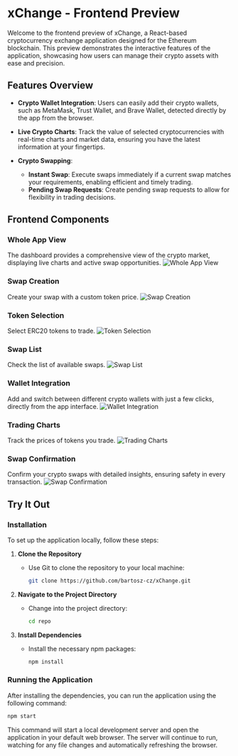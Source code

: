 # xChange - Frontend Preview

Welcome to the frontend preview of xChange, a React-based cryptocurrency exchange application designed for the Ethereum blockchain. This preview demonstrates the interactive features of the application, showcasing how users can manage their crypto assets with ease and precision.

## Features Overview

- **Crypto Wallet Integration**: Users can easily add their crypto wallets, such as MetaMask, Trust Wallet, and Brave Wallet, detected directly by the app from the browser.
  
- **Live Crypto Charts**: Track the value of selected cryptocurrencies with real-time charts and market data, ensuring you have the latest information at your fingertips.

- **Crypto Swapping**:
  - **Instant Swap**: Execute swaps immediately if a current swap matches your requirements, enabling efficient and timely trading.
  - **Pending Swap Requests**: Create pending swap requests to allow for flexibility in trading decisions.

## Frontend Components

### Whole App View
The dashboard provides a comprehensive view of the crypto market, displaying live charts and active swap opportunities.
![Whole App View](path/to/dashboard_screenshot.png)  <!-- Replace path/to/dashboard_screenshot.png with the actual file path -->

### Swap Creation
Create your swap with a custom token price.
![Swap Creation](path/to/swap_confirmation_screenshot.png) 

### Token Selection
Select ERC20 tokens to trade. 
![Token Selection](path/to/swap_confirmation_screenshot.png) 

### Swap List
Check the list of available swaps.
![Swap List](path/to/swap_confirmation_screenshot.png) 

### Wallet Integration
Add and switch between different crypto wallets with just a few clicks, directly from the app interface.
![Wallet Integration](path/to/wallet_integration_screenshot.png)

### Trading Charts
Track the prices of tokens you trade.
![Trading Charts](path/to/trading_interface_screenshot.png) 

### Swap Confirmation
Confirm your crypto swaps with detailed insights, ensuring safety in every transaction.
![Swap Confirmation](path/to/swap_confirmation_screenshot.png) 
## Try It Out

### Installation
To set up the application locally, follow these steps:

1. **Clone the Repository**
   - Use Git to clone the repository to your local machine:
     ```sh
     git clone https://github.com/bartosz-cz/xChange.git
     ```

2. **Navigate to the Project Directory**
   - Change into the project directory:
     ```sh
     cd repo
     ```

3. **Install Dependencies**
   - Install the necessary npm packages:
     ```sh
     npm install
     ```

### Running the Application
After installing the dependencies, you can run the application using the following command:

```sh
npm start
```
This command will start a local development server and open the application in your default web browser. The server will continue to run, watching for any file changes and automatically refreshing the browser.
